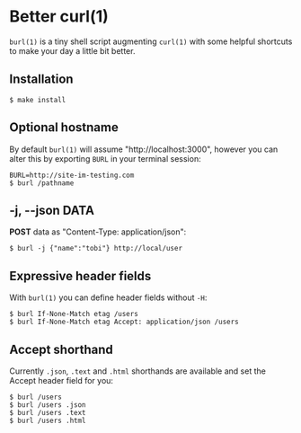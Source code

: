 
# Better curl(1)

  `burl(1)` is a tiny shell script augmenting `curl(1)` with some helpful shortcuts
  to make your day a little bit better.

## Installation

    $ make install

## Optional hostname

 By default `burl(1)` will assume "http://localhost:3000", however you
 can alter this by exporting `BURL` in your terminal session:

```
BURL=http://site-im-testing.com
$ burl /pathname
```

## -j, --json DATA

  __POST__ data as "Content-Type: application/json":
  
```
$ burl -j {"name":"tobi"} http://local/user
```

## Expressive header fields

  With `burl(1)` you can define header fields without `-H`:

```
$ burl If-None-Match etag /users
$ burl If-None-Match etag Accept: application/json /users
```

## Accept shorthand

  Currently `.json`, `.text` and `.html` shorthands are
  available and set the Accept header field for you:

```
$ burl /users
$ burl /users .json
$ burl /users .text
$ burl /users .html
```

